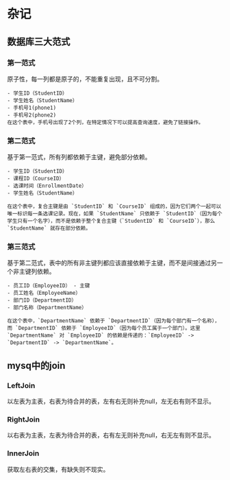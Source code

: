 # 杂记
## 数据库三大范式
### 第一范式
原子性，每一列都是原子的，不能重复出现，且不可分割。
```
- 学生ID（StudentID）
- 学生姓名（StudentName）
- 手机号1(phone1)
- 手机号2(phone2)
在这个表中，手机号出现了2个列，在特定情况下可以提高查询速度，避免了链接操作。
```
### 第二范式
基于第一范式，所有列都依赖于主键，避免部分依赖。
```
- 学生ID（StudentID）
- 课程ID（CourseID）
- 选课时间（EnrollmentDate）
- 学生姓名（StudentName）

在这个表中，复合主键是由 `StudentID` 和 `CourseID` 组成的，因为它们两个一起可以唯一标识每一条选课记录。现在，如果 `StudentName` 只依赖于 `StudentID`（因为每个学生只有一个名字），而不是依赖于整个复合主键（`StudentID` 和 `CourseID`），那么 `StudentName` 就存在部分依赖。
```
### 第三范式
基于第二范式，表中的所有非主键列都应该直接依赖于主键，而不是间接通过另一个非主键列依赖。
```
- 员工ID（EmployeeID） - 主键
- 员工姓名（EmployeeName）
- 部门ID（DepartmentID）
- 部门名称（DepartmentName）

在这个表中，`DepartmentName` 依赖于 `DepartmentID`（因为每个部门有一个名称），而 `DepartmentID` 依赖于 `EmployeeID`（因为每个员工属于一个部门）。这里 `DepartmentName` 对 `EmployeeID` 的依赖是传递的：`EmployeeID` -> `DepartmentID` -> `DepartmentName`。
```
## mysq中的join
### LeftJoin
以左表为主表，右表为待合并的表，左有右无则补充null，左无右有则不显示。
### RightJoin
以右表为主表，左表为待合并的表，右有左无则补充null，右无左有则不显示。
### InnerJoin
获取左右表的交集，有缺失则不现实。
